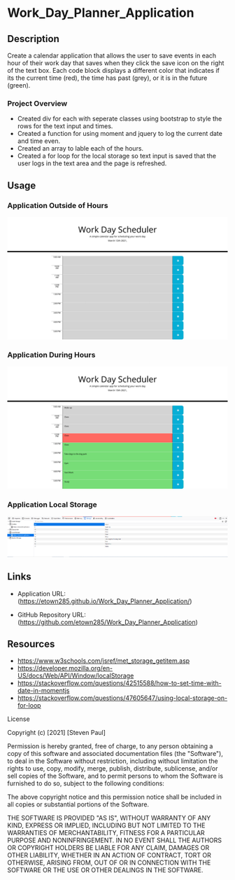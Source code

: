# Work_Day_Planner_Application

## Description 

Create a calendar application that allows the user to save events in each hour of their work day that saves when they click the save icon on the right of the text box. Each code block displays a different color that indicates if its the current time (red), the time has past (grey), or it is in the future (green). 

### Project Overview

* Created div for each with seperate classes using bootstrap to style the rows for the text input and times. 
* Created a function for using moment and jquery to log the current date and time even. 
* Created an array  to lable each of the hours. 
* Created a for loop for the  local storage so text input is saved that the user logs in the text area and the page is refreshed. 


## Usage  

### Application Outside of Hours 

![Screenshot](https://github.com/etown285/Work_Day_Planner_Application/blob/main/screenshots/Day_Planner_Outside%20of_Hours%20.png)

### Application During Hours 

![Screenshot](https://github.com/etown285/Work_Day_Planner_Application/blob/main/screenshots/Application%20during%20the%20day%20.png)

### Application Local Storage

![Screenshot](https://github.com/etown285/Work_Day_Planner_Application/blob/main/screenshots/local%20storage%20by%20hour.PNG)

## Links

* Application URL: (https://etown285.github.io/Work_Day_Planner_Application/)

* GitHub Repository URL: (https://github.com/etown285/Work_Day_Planner_Application)

## Resources 

* https://www.w3schools.com/jsref/met_storage_getitem.asp
* https://developer.mozilla.org/en-US/docs/Web/API/Window/localStorage
* https://stackoverflow.com/questions/42515588/how-to-set-time-with-date-in-momentjs
* https://stackoverflow.com/questions/47605647/using-local-storage-on-for-loop



License

Copyright (c) [2021] [Steven Paul]

Permission is hereby granted, free of charge, to any person obtaining a copy of this software and associated documentation files (the "Software"), to deal in the Software without restriction, including without limitation the rights to use, copy, modify, merge, publish, distribute, sublicense, and/or sell copies of the Software, and to permit persons to whom the Software is furnished to do so, subject to the following conditions:

The above copyright notice and this permission notice shall be included in all copies or substantial portions of the Software.

THE SOFTWARE IS PROVIDED "AS IS", WITHOUT WARRANTY OF ANY KIND, EXPRESS OR IMPLIED, INCLUDING BUT NOT LIMITED TO THE WARRANTIES OF MERCHANTABILITY, FITNESS FOR A PARTICULAR PURPOSE AND NONINFRINGEMENT. IN NO EVENT SHALL THE AUTHORS OR COPYRIGHT HOLDERS BE LIABLE FOR ANY CLAIM, DAMAGES OR OTHER LIABILITY, WHETHER IN AN ACTION OF CONTRACT, TORT OR OTHERWISE, ARISING FROM, OUT OF OR IN CONNECTION WITH THE SOFTWARE OR THE USE OR OTHER DEALINGS IN THE SOFTWARE.
